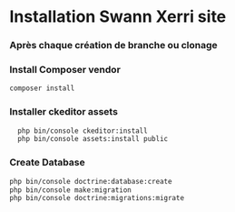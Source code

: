 # Installation Swann Xerri site

### Après chaque création de branche ou clonage
### Install Composer vendor

```sh
composer install
```

### Installer ckeditor assets

```sh
  php bin/console ckeditor:install
  php bin/console assets:install public
```

### Create Database

```sh
php bin/console doctrine:database:create
php bin/console make:migration
php bin/console doctrine:migrations:migrate
```
